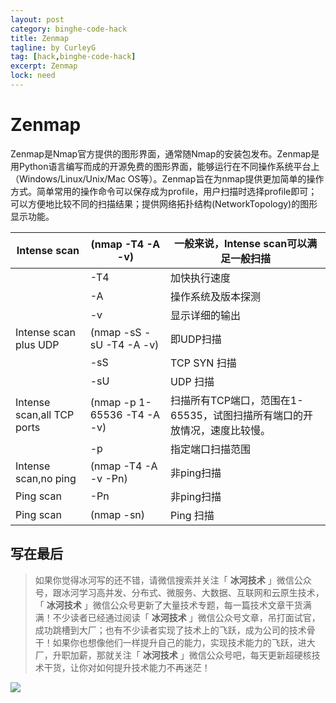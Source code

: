 ```yaml
---
layout: post
category: binghe-code-hack
title: Zenmap
tagline: by CurleyG
tag: [hack,binghe-code-hack]
excerpt: Zenmap
lock: need
---
```


# Zenmap

Zenmap是Nmap官方提供的图形界面，通常随Nmap的安装包发布。Zenmap是用Python语言编写而成的开源免费的图形界面，能够运行在不同操作系统平台上（Windows/Linux/Unix/Mac  OS等）。Zenmap旨在为nmap提供更加简单的操作方式。简单常用的操作命令可以保存成为profile，用户扫描时选择profile即可；可以方便地比较不同的扫描结果；提供网络拓扑结构(NetworkTopology)的图形显示功能。

| Intense scan               | (nmap -T4 -A -v)            | 一般来说，Intense scan可以满足一般扫描                       |
| -------------------------- | --------------------------- | ------------------------------------------------------------ |
|                            | -T4                         | 加快执行速度                                                 |
|                            | -A                          | 操作系统及版本探测                                           |
|                            | -v                          | 显示详细的输出                                               |
| Intense scan plus UDP      | (nmap -sS -sU -T4 -A -v)    | 即UDP扫描                                                    |
|                            | -sS                         | TCP SYN 扫描                                                 |
|                            | -sU                         | UDP 扫描                                                     |
| Intense scan,all TCP ports | (nmap -p 1-65536 -T4 -A -v) | 扫描所有TCP端口，范围在1-65535，试图扫描所有端口的开放情况，速度比较慢。 |
|                            | -p                          | 指定端口扫描范围                                             |
| Intense scan,no ping       | (nmap -T4 -A -v -Pn)        | 非ping扫描                                                   |
| Ping scan                  | -Pn                         | 非ping扫描                                                   |
| Ping scan                  | (nmap -sn)                  | Ping 扫描                                                    |


## 写在最后

> 如果你觉得冰河写的还不错，请微信搜索并关注「 **冰河技术** 」微信公众号，跟冰河学习高并发、分布式、微服务、大数据、互联网和云原生技术，「 **冰河技术** 」微信公众号更新了大量技术专题，每一篇技术文章干货满满！不少读者已经通过阅读「 **冰河技术** 」微信公众号文章，吊打面试官，成功跳槽到大厂；也有不少读者实现了技术上的飞跃，成为公司的技术骨干！如果你也想像他们一样提升自己的能力，实现技术能力的飞跃，进大厂，升职加薪，那就关注「 **冰河技术** 」微信公众号吧，每天更新超硬核技术干货，让你对如何提升技术能力不再迷茫！


![](https://img-blog.csdnimg.cn/20200906013715889.png)
